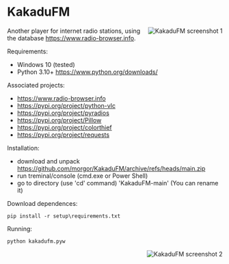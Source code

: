 # KakaduFM
<img align="right" src="https://github.com/morgor/KakaduFM/raw/main/img/screenshot_1.png" alt="KakaduFM screenshot 1">

Another player for internet radio stations, using the database https://www.radio-browser.info.

Requirements:
- Windows 10 (tested)
- Python 3.10+ https://www.python.org/downloads/

Associated projects:
- https://www.radio-browser.info
- https://pypi.org/project/python-vlc
- https://pypi.org/project/pyradios
- https://pypi.org/project/Pillow
- https://pypi.org/project/colorthief
- https://pypi.org/project/requests

Installation:
- download and unpack https://github.com/morgor/KakaduFM/archive/refs/heads/main.zip
- run treminal/console (cmd.exe or Power Shell)
- go to directory (use 'cd' command) 'KakaduFM-main' (You can rename it)

Download dependences:

    pip install -r setup\requirements.txt

Running:

    python kakadufm.pyw

<img align="right" src="https://github.com/morgor/KakaduFM/raw/main/img/screenshot_2.png" alt="KakaduFM screenshot 2">
